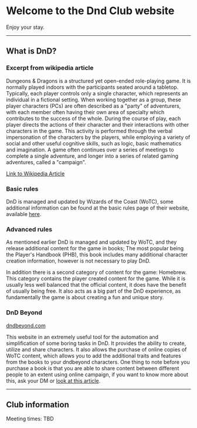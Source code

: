 # Welcome to the Dnd Club website

Enjoy your stay.

---

## What is DnD?

### Excerpt from wikipedia article

Dungeons & Dragons is a structured yet open-ended role-playing game. It is normally played indoors with the participants seated around a tabletop. Typically, each player controls only a single character, which represents an individual in a fictional setting. When working together as a group, these player characters (PCs) are often described as a "party" of adventurers, with each member often having their own area of specialty which contributes to the success of the whole. During the course of play, each player directs the actions of their character and their interactions with other characters in the game. This activity is performed through the verbal impersonation of the characters by the players, while employing a variety of social and other useful cognitive skills, such as logic, basic mathematics and imagination. A game often continues over a series of meetings to complete a single adventure, and longer into a series of related gaming adventures, called a "campaign".

[Link to Wikipedia Article](https://en.wikipedia.org/wiki/Dungeons_%26_Dragons)

### Basic rules

DnD is managed and updated by Wizards of the Coast (WoTC), some additional information can be found at the basic rules page of their website, available [here](https://dnd.wizards.com/articles/features/basicrules).

### Advanced rules

As mentioned earlier DnD is managed and updated by WoTC, and they release additional content for the game in books; The most popular being the Player's Handbook (PHB), this book includes many additional character creation information, however is not necessary to play DnD.

In addition there is a second category of content for the game: Homebrew. This category contains the player created content for the game. While it is usually less well balanced that the official content, it does have the benefit of usually being free. It also acts as a big part of the DnD experience, as fundamentally the game is about creating a fun and unique story.

### DnD Beyond

[dndbeyond.com](https://www.dndbeyond.com/)

This website in an extremely useful tool for the automation and simplification of some boring tasks in DnD. It provides the ability to create, utilize and share characters. It also allows the purchase of online copies of WoTC content, which allows you to add the additional traits and features from the books to your dndbeyond characters. One thing to note before you purchase a book is that you are able to share content between different people to an extent using online campaign, if you want to know more about this, ask your DM or [look at this article](https://dndbeyond.zendesk.com/hc/en-us/articles/115011257067-Campaign-Content-Sharing-and-You).

---

## Club information

Meeting times: TBD

